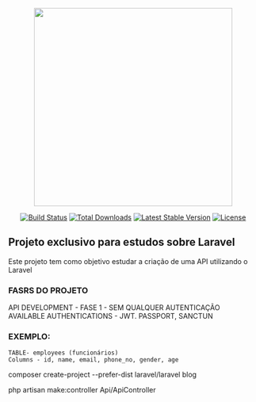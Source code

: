 <p align="center"><a href="https://laravel.com" target="_blank"><img src="https://raw.githubusercontent.com/laravel/art/master/logo-lockup/5%20SVG/2%20CMYK/1%20Full%20Color/laravel-logolockup-cmyk-red.svg" width="400"></a></p>

<p align="center">
<a href="https://travis-ci.org/laravel/framework"><img src="https://travis-ci.org/laravel/framework.svg" alt="Build Status"></a>
<a href="https://packagist.org/packages/laravel/framework"><img src="https://img.shields.io/packagist/dt/laravel/framework" alt="Total Downloads"></a>
<a href="https://packagist.org/packages/laravel/framework"><img src="https://img.shields.io/packagist/v/laravel/framework" alt="Latest Stable Version"></a>
<a href="https://packagist.org/packages/laravel/framework"><img src="https://img.shields.io/packagist/l/laravel/framework" alt="License"></a>
</p>

## Projeto exclusivo para estudos sobre Laravel

Este projeto tem como objetivo estudar a criação de uma API utilizando o Laravel

### FASRS DO PROJETO
API DEVELOPMENT - FASE 1 - SEM QUALQUER AUTENTICAÇÃO
AVAILABLE AUTHENTICATIONS - JWT. PASSPORT, SANCTUN

### EXEMPLO:
    TABLE- employees (funcionários)
    Columns - id, name, email, phone_no, gender, age

composer create-project --prefer-dist laravel/laravel blog

php artisan make:controller Api/ApiController 
